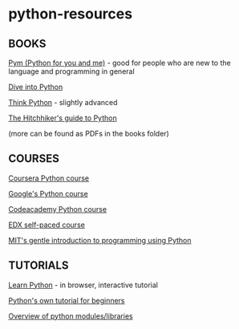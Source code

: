 # python-resources

## BOOKS
[Pym (Python for you and me)](http://pymbook.readthedocs.io/en/py3/) - good for people who are new to the language and programming in general

[Dive into Python](http://www.diveintopython3.net/)

[Think Python](http://greenteapress.com/thinkpython/html/index.html) - slightly advanced

[The Hitchhiker's guide to Python](http://docs.python-guide.org/en/latest/)

(more can be found as PDFs in the books folder)


## COURSES
[Coursera Python course](https://www.coursera.org/learn/interactive-python-1)

[Google's Python course](https://developers.google.com/edu/python/introduction?csw=1)

[Codeacademy Python course](https://www.codecademy.com/tracks/python)

[EDX self-paced course](https://www.edx.org/course/introduction-computer-science-mitx-6-00-1x-11#.VJw5pv-kAA)

[MIT's gentle introduction to programming using Python](https://ocw.mit.edu/courses/electrical-engineering-and-computer-science/6-189-a-gentle-introduction-to-programming-using-python-january-iap-2011/)

## TUTORIALS

[Learn Python](http://learnpython.org/) - in browser, interactive tutorial

[Python's own tutorial for beginners](https://docs.python.org/3/tutorial/)

[Overview of python modules/libraries](https://pymotw.com/3/)
